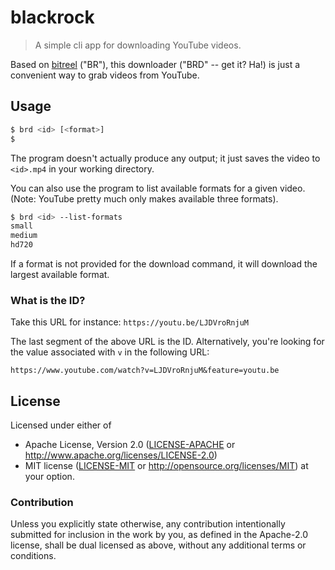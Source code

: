 # blackrock

> A simple cli app for downloading YouTube videos.

Based on [bitreel](https://github.com/archer884/bitreel) ("BR"), this downloader ("BRD" -- get it? Ha!) is just a convenient way to grab videos from YouTube.

## Usage

```sh
$ brd <id> [<format>]
$
```

The program doesn't actually produce any output; it just saves the video to `<id>.mp4` in your working directory.

You can also use the program to list available formats for a given video. (Note: YouTube pretty much only makes available three formats).

```sh
$ brd <id> --list-formats
small
medium
hd720
```

If a format is not provided for the download command, it will download the largest available format.

### What is the ID?

Take this URL for instance: `https://youtu.be/LJDVroRnjuM`

The last segment of the above URL is the ID. Alternatively, you're looking for the value associated with `v` in the following URL:

`https://www.youtube.com/watch?v=LJDVroRnjuM&feature=youtu.be`

## License

Licensed under either of
 * Apache License, Version 2.0 ([LICENSE-APACHE](LICENSE-APACHE) or http://www.apache.org/licenses/LICENSE-2.0)
 * MIT license ([LICENSE-MIT](LICENSE-MIT) or http://opensource.org/licenses/MIT)
at your option.

### Contribution

Unless you explicitly state otherwise, any contribution intentionally submitted
for inclusion in the work by you, as defined in the Apache-2.0 license, shall be dual licensed as above, without any
additional terms or conditions.

[LICENSE-APACHE]: https://github.com/archer884/bitreel/blob/master/LICENSE-MIT
[LICENSE-MIT]: https://github.com/archer884/bitreel/blob/master/LICENSE-APACHE
